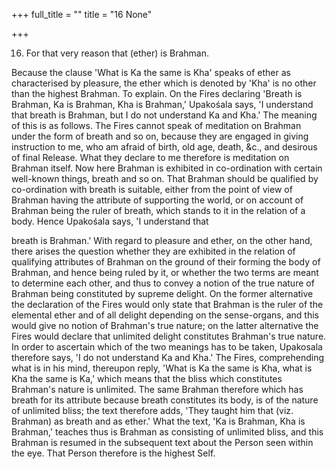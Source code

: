 +++
full_title = ""
title = "16 None"

+++


16. For that very reason that (ether) is Brahman.

Because the clause 'What is Ka the same is Kha' speaks of ether as characterised by pleasure, the ether which is denoted by 'Kha' is no other than the highest Brahman. To explain. On the Fires declaring 'Breath is Brahman, Ka is Brahman, Kha is Brahman,' Upakośala says, 'I understand that breath is Brahman, but I do not understand Ka and Kha.' The meaning of this is as follows. The Fires cannot speak of meditation on Brahman under the form of breath and so on, because they are engaged in giving instruction to me, who am afraid of birth, old age, death, &c., and desirous of final Release. What they declare to me therefore is meditation on Brahman itself. Now here Brahman is exhibited in co-ordination with certain well-known things, breath and so on. That Brahman should be qualified by co-ordination with breath is suitable, either from the point of view of Brahman having the attribute of supporting the world, or on account of Brahman being the ruler of breath, which stands to it in the relation of a body. Hence Upakośala says, 'I understand that

breath is Brahman.' With regard to pleasure and ether, on the other hand, there arises the question whether they are exhibited in the relation of qualifying attributes of Brahman on the ground of their forming the body of Brahman, and hence being ruled by it, or whether the two terms are meant to determine each other, and thus to convey a notion of the true nature of Brahman being constituted by supreme delight. On the former alternative the declaration of the Fires would only state that Brahman is the ruler of the elemental ether and of all delight depending on the sense-organs, and this would give no notion of Brahman's true nature; on the latter alternative the Fires would declare that unlimited delight constitutes Brahman's true nature. In order to ascertain which of the two meanings has to be taken, Upakosala therefore says, 'I do not understand Ka and Kha.' The Fires, comprehending what is in his mind, thereupon reply, 'What is Ka the same is Kha, what is Kha the same is Ka,' which means that the bliss which constitutes Brahman's nature is unlimited. The same Brahman therefore which has breath for its attribute because breath constitutes its body, is of the nature of unlimited bliss; the text therefore adds, 'They taught him that (viz. Brahman) as breath and as ether.' What the text, 'Ka is Brahman, Kha is Brahman,' teaches thus is Brahman as consisting of unlimited bliss, and this Brahman is resumed in the subsequent text about the Person seen within the eye. That Person therefore is the highest Self.

